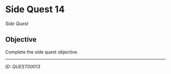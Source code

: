 # Side Quest 14

*Side Quest*

## Objective
Complete the side quest objective.

---
*ID: QUEST00013*